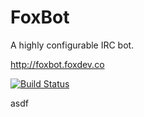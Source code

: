 FoxBot
======

A highly configurable IRC bot.

http://foxbot.foxdev.co

[![Build Status](http://ci.notoriousdev.com/buildStatus/icon?job=FoxBot)](http://ci.notoriousdev.com/job/FoxBot/)

asdf
